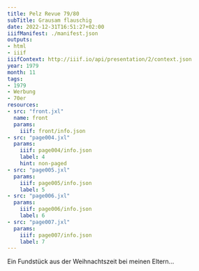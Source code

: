 ```yaml
---
title: Pelz Revue 79/80
subTitle: Grausam flauschig
date: 2022-12-31T16:51:27+02:00
iiifManifest: ./manifest.json
outputs:
- html
- iiif
iiifContext: http://iiif.io/api/presentation/2/context.json
year: 1979
month: 11
tags:
- 1979
- Werbung
- 70er
resources:
- src: "front.jxl"
  name: front
  params:
    iiif: front/info.json
- src: "page004.jxl"
  params:
    iiif: page004/info.json
    label: 4
    hint: non-paged
- src: "page005.jxl"
  params:
    iiif: page005/info.json
    label: 5
- src: "page006.jxl"
  params:
    iiif: page006/info.json
    label: 6
- src: "page007.jxl"
  params:
    iiif: page007/info.json
    label: 7
---
```


Ein Fundstück aus der Weihnachtszeit bei meinen Eltern...

<!--more-->
